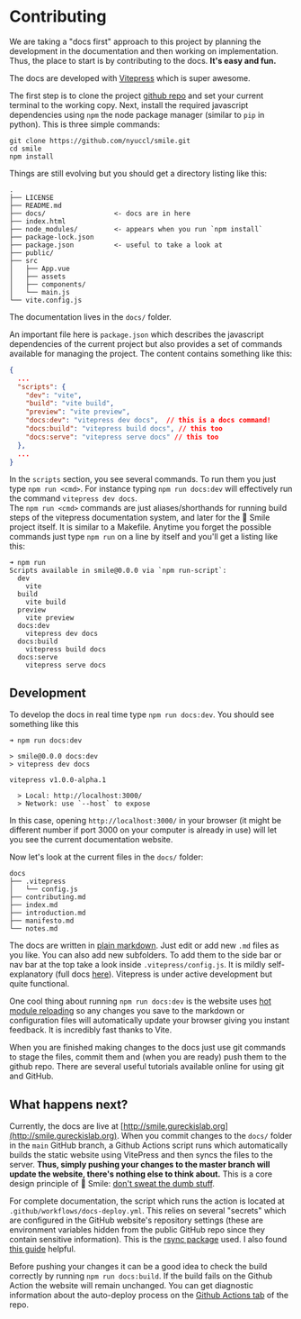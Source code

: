 # Contributing

We are taking a "docs first" approach to this project by planning the development in the documentation
and then working on implementation.  Thus, the place to start is by contributing to the docs.  **It's easy
and fun.**

The docs are developed with [Vitepress](https://vitepress.vuejs.org) which is super awesome.

The first step is to clone the project [github repo](https://github.com/NYUCCL/smile) and set
your current terminal to the working copy. Next, install the required javascript dependencies
using `npm` the node package manager (similar to `pip` in python).  This is three simple commands:

```
git clone https://github.com/nyuccl/smile.git
cd smile
npm install
```


Things are still evolving but you should get a directory listing like this:

```
.
├── LICENSE
├── README.md
├── docs/                 <- docs are in here
├── index.html
├── node_modules/         <- appears when you run `npm install`
├── package-lock.json
├── package.json          <- useful to take a look at
├── public/
├── src
│   ├── App.vue
│   ├── assets
│   ├── components/
│   └── main.js
└── vite.config.js
```

The documentation lives in the `docs/` folder.

An important file here is `package.json` which describes the javascript dependencies of the current project but
also provides a set of commands available for managing the project.  The content contains something like this:

```json
{
  ...
  "scripts": {
    "dev": "vite",
    "build": "vite build",
    "preview": "vite preview",
    "docs:dev": "vitepress dev docs",  // this is a docs command!
    "docs:build": "vitepress build docs", // this too
    "docs:serve": "vitepress serve docs" // this too
  },
  ...
}
```

In the `scripts` section, you see several commands.  To run them you just type `npm run <cmd>`. 
For instance typing `npm run docs:dev` will effectively run the command `vitepress dev docs`.  
The `npm run <cmd>` commands are just aliases/shorthands for running build steps of the 
vitepress documentation system, and later for the 🫠 Smile project itself.  It is similar to a
Makefile.  Anytime you forget the possible commands just type `npm run`
on a line by itself and you'll get a listing like this:

```
➜ npm run
Scripts available in smile@0.0.0 via `npm run-script`:
  dev
    vite
  build
    vite build
  preview
    vite preview
  docs:dev
    vitepress dev docs
  docs:build
    vitepress build docs
  docs:serve
    vitepress serve docs
```

## Development
To develop the docs in real time type `npm run docs:dev`.  You should see something like this

```
➜ npm run docs:dev

> smile@0.0.0 docs:dev
> vitepress dev docs

vitepress v1.0.0-alpha.1

  > Local: http://localhost:3000/
  > Network: use `--host` to expose
```

In this case, opening `http://localhost:3000/` in your browser (it might be different number if port 3000 on your computer
is already in use) will let you see the current documentation website.

Now let's look at the current files in the `docs/` folder:

```
docs
├── .vitepress
│   └── config.js
├── contributing.md
├── index.md
├── introduction.md
├── manifesto.md
└── notes.md
```

The docs are written in [plain markdown](https://vitepress.vuejs.org/guide/markdown.html).  Just edit or add
new `.md` files as you like.  You can also add new subfolders.  To add them to the side bar or nav bar at the top take a look inside
`.vitepress/config.js`.  It is mildly self-explanatory (full docs [here](https://vitepress.vuejs.org/config/introduction.html)).
Vitepress is under active development but quite functional.

One cool thing about running `npm run docs:dev` is the website uses [hot module reloading](https://vitejs.dev/guide/features.html#hot-module-replacement) so any changes you  save to the markdown or configuration files will automatically update your browser giving you instant feedback.  It is incredibly
fast thanks to Vite.

When you are finished making changes to the docs just use git commands to stage the files, commit them and (when you are ready) push
them to the github repo.  There are several useful tutorials available online for using git and GitHub.

## What happens next?
Currently, the docs are live at [http://smile.gureckislab.org](http://smile.gureckislab.org).  When you commit changes to the `docs/` folder in the `main` GitHub branch, a Github Actions script runs which automatically builds the static website using VitePress and then syncs the files to the server.  **Thus, simply pushing your changes to the master branch will update the website, there's nothing else to think about.**  This is a core design principle of 🫠 Smile: [don't sweat the dumb stuff](/principles.html#don-t-sweat-the-dumb-stuff).


For complete documentation, the script which runs the action is located at `.github/workflows/docs-deploy.yml`.  This relies on several "secrets" which are configured in the GitHub website's repository settings (these are environment variables hidden from the public GitHub repo since they contain sensitive information).  This is the [rsync package](https://github.com/Burnett01/rsync-deployments) used.  I also found [this guide](https://zellwk.com/blog/github-actions-deploy/) helpful.

Before pushing your changes it can be a good idea to check the build correctly by running `npm run docs:build`.  If the build fails on the Github Action the website will remain unchanged.  You can get diagnostic information about the auto-deploy process on the [Github Actions tab](https://github.com/NYUCCL/smile/actions) of the repo.